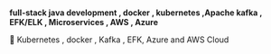 ### 


**full-stack java development , docker , kubernetes ,Apache kafka , EFK/ELK , Microservices , AWS , Azure**

🔭 Kubernetes , docker , Kafka , EFK, Azure and AWS Cloud


